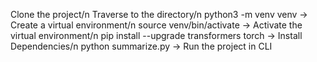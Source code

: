 Clone the project/n
Traverse to the directory/n
python3 -m venv venv -> Create a virtual environment/n
source venv/bin/activate -> Activate the virtual environment/n
pip install --upgrade transformers torch -> Install Dependencies/n
python summarize.py -> Run the project in CLI
